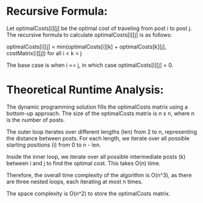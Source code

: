 # Recursive Formula:
Let optimalCosts[i][j] be the optimal cost of traveling from post i to post j.
The recursive formula to calculate optimalCosts[i][j] is as follows:

optimalCosts[i][j] = min(optimalCosts[i][k] + optimalCosts[k][j], costMatrix[i][j]) for all i < k < j

The base case is when i == j, in which case optimalCosts[i][j] = 0.

# Theoretical Runtime Analysis:
The dynamic programming solution fills the optimalCosts matrix using a bottom-up approach. The size of the optimalCosts matrix is n x n, where n is the number of posts.

The outer loop iterates over different lengths (len) from 2 to n, representing the distance between posts. For each length, we iterate over all possible starting positions (i) from 0 to n - len. 

Inside the inner loop, we iterate over all possible intermediate posts (k) between i and j to find the optimal cost. This takes O(n) time.

Therefore, the overall time complexity of the algorithm is O(n^3), as there are three nested loops, each iterating at most n times.

The space complexity is O(n^2) to store the optimalCosts matrix.